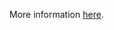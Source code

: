 More information [here](https://docs.paloaltonetworks.com/content/techdocs/en_US/prisma/prisma-cloud/prisma-cloud-code-security-policy-reference/oci-policies/networking/ensure-oci-security-list-does-not-allow-ingress-from-00000-to-port-22.html).
